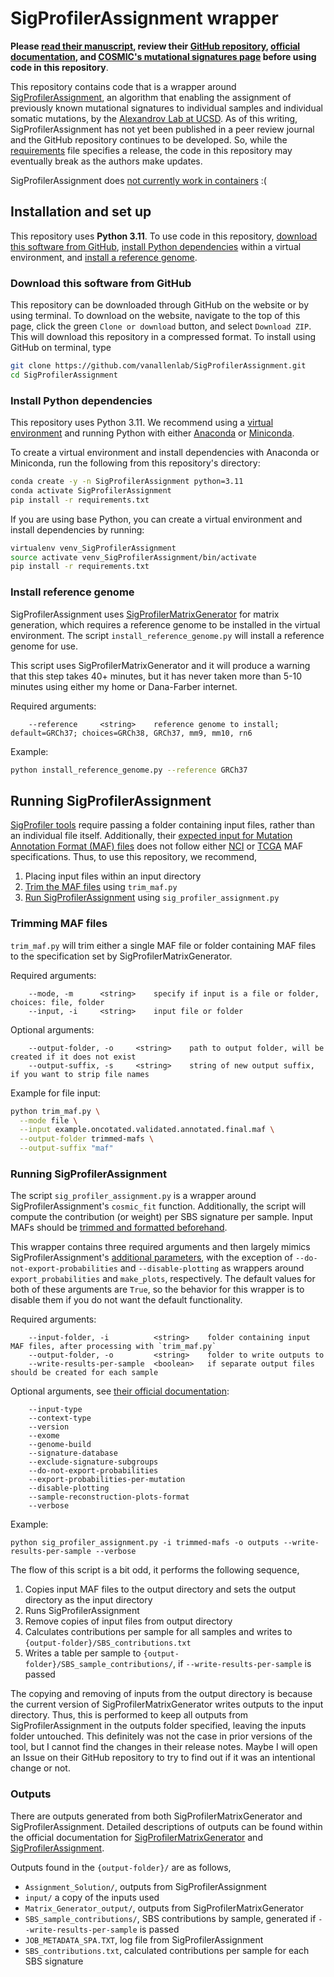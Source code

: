 # SigProfilerAssignment wrapper
**Please [read their manuscript](https://academic.oup.com/bioinformatics/article/39/12/btad756/7473371), review their [GitHub repository](https://github.com/AlexandrovLab/SigProfilerAssignment/tree/main), [official documentation](https://osf.io/mz79v/wiki/home/), and [COSMIC's mutational signatures page](https://cancer.sanger.ac.uk/signatures/) before using code in this repository**. 

This repository contains code that is a wrapper around [SigProfilerAssignment](https://github.com/AlexandrovLab/SigProfilerAssignment/tree/main), an algorithm that enabling the assignment of previously known mutational signatures to individual samples and individual somatic mutations, by the [Alexandrov Lab at UCSD](https://alexandrov.cloud.ucsd.edu/). As of this writing, SigProfilerAssignment has not yet been published in a peer review journal and the GitHub repository continues to be developed. So, while the [requirements](requirements.txt) file specifies a release, the code in this repository may eventually break as the authors make updates. 

SigProfilerAssignment does [not currently work in containers](https://github.com/AlexandrovLab/SigProfilerAssignment/issues/78) :(  

## Installation and set up
This repository uses **Python 3.11**. To use code in this repository, [download this software from GitHub](#download-this-software-from-github), [install Python dependencies](#install-python-dependencies) within a virtual environment, and [install a reference genome](#install-reference-genome). 

### Download this software from GitHub
This repository can be downloaded through GitHub on the website or by using terminal. To download on the website, navigate to the top of this page, click the green `Clone or download` button, and select `Download ZIP`. This will download this repository in a compressed format. To install using GitHub on terminal, type 

```bash
git clone https://github.com/vanallenlab/SigProfilerAssignment.git
cd SigProfilerAssignment
```

### Install Python dependencies
This repository uses Python 3.11. We recommend using a [virtual environment](https://docs.python.org/3/tutorial/venv.html) and running Python with either [Anaconda](https://www.anaconda.com/download/) or  [Miniconda](https://conda.io/miniconda.html). 

To create a virtual environment and install dependencies with Anaconda or Miniconda, run the following from this repository's directory:
```bash
conda create -y -n SigProfilerAssignment python=3.11
conda activate SigProfilerAssignment
pip install -r requirements.txt
```

If you are using base Python, you can create a virtual environment and install dependencies by running:
```bash
virtualenv venv_SigProfilerAssignment
source activate venv_SigProfilerAssignment/bin/activate
pip install -r requirements.txt
```

### Install reference genome
SigProfilerAssignment uses [SigProfilerMatrixGenerator](https://github.com/AlexandrovLab/SigProfilerMatrixGenerator) for matrix generation, which requires a reference genome to be installed in the virtual environment. The script `install_reference_genome.py` will install a reference genome for use. 

This script uses SigProfilerMatrixGenerator and it will produce a warning that this step takes 40+ minutes, but it has never taken more than 5-10 minutes using either my home or Dana-Farber internet. 

Required arguments:
```
    --reference     <string>    reference genome to install; default=GRCh37; choices=GRCh38, GRCh37, mm9, mm10, rn6
```

Example:
```bash
python install_reference_genome.py --reference GRCh37
```

## Running SigProfilerAssignment
[SigProfiler tools](https://cancer.sanger.ac.uk/signatures/tools/) require passing a folder containing input files, rather than an individual file itself. Additionally, their [expected input for Mutation Annotation Format (MAF) files](https://osf.io/s93d5/wiki/3.%20Using%20the%20Tool%20-%20SBS%2C%20ID%2C%20DBS%20Input/) does not follow either [NCI](https://docs.gdc.cancer.gov/Data/File_Formats/MAF_Format/) or [TCGA](https://docs.gdc.cancer.gov/Encyclopedia/pages/Mutation_Annotation_Format_TCGAv2/) MAF specifications. Thus, to use this repository, we recommend,
1. Placing input files within an input directory
2. [Trim the MAF files](#trimming-maf-files) using `trim_maf.py`
3. [Run SigProfilerAssignment](#running-sigprofilerassignment) using `sig_profiler_assignment.py`

### Trimming MAF files
`trim_maf.py` will trim either a single MAF file or folder containing MAF files to the specification set by SigProfilerMatrixGenerator. 

Required arguments:
```
    --mode, -m      <string>    specify if input is a file or folder, choices: file, folder
    --input, -i     <string>    input file or folder
```

Optional arguments:
```
    --output-folder, -o     <string>    path to output folder, will be created if it does not exist
    --output-suffix, -s     <string>    string of new output suffix, if you want to strip file names
```

Example for file input:
```bash
python trim_maf.py \
  --mode file \
  --input example.oncotated.validated.annotated.final.maf \
  --output-folder trimmed-mafs \
  --output-suffix "maf"
```

### Running SigProfilerAssignment
The script `sig_profiler_assignment.py` is a wrapper around SigProfilerAssignment's `cosmic_fit` function. Additionally, the script will compute the contribution (or weight) per SBS signature per sample. Input MAFs should be [trimmed and formatted beforehand](#trimming-maf-files). 

This wrapper contains three required arguments and then largely mimics SigProfilerAssignment's [additional parameters](https://github.com/AlexandrovLab/SigProfilerAssignment#-main-parameters), with the exception of `--do-not-export-probabilities` and `--disable-plotting` as wrappers around `export_probabilities` and `make_plots`, respectively. The default values for both of these arguments are `True`, so the behavior for this wrapper is to disable them if you do not want the default functionality.

Required arguments:
```
    --input-folder, -i          <string>    folder containing input MAF files, after processing with `trim_maf.py`
    --output-folder, -o         <string>    folder to write outputs to
    --write-results-per-sample  <boolean>   if separate output files should be created for each sample
```

Optional arguments, see [their official documentation](https://osf.io/mz79v/wiki/3.Using%20the%20Tool%20-%20Input/):
```
    --input-type
    --context-type
    --version
    --exome
    --genome-build
    --signature-database
    --exclude-signature-subgroups
    --do-not-export-probabilities
    --export-probabilities-per-mutation
    --disable-plotting
    --sample-reconstruction-plots-format
    --verbose
```

Example:
```
python sig_profiler_assignment.py -i trimmed-mafs -o outputs --write-results-per-sample --verbose
```

The flow of this script is a bit odd, it performs the following sequence,
1. Copies input MAF files to the output directory and sets the output directory as the input directory
2. Runs SigProfilerAssignment
3. Remove copies of input files from output directory
4. Calculates contributions per sample for all samples and writes to `{output-folder}/SBS_contributions.txt`
5. Writes a table per sample to `{output-folder}/SBS_sample_contributions/`, if `--write-results-per-sample` is passed

The copying and removing of inputs from the output directory is because the current version of SigProfilerMatrixGenerator writes outputs to the input directory. Thus, this is performed to keep all outputs from SigProfilerAssignment in the outputs folder specified, leaving the inputs folder untouched. This definitely was not the case in prior versions of the tool, but I cannot find the changes in their release notes. Maybe I will open an Issue on their GitHub repository to try to find out if it was an intentional change or not.  

### Outputs
There are outputs generated from both SigProfilerMatrixGenerator and SigProfilerAssignment. Detailed descriptions of outputs can be found within the official documentation for [SigProfilerMatrixGenerator](https://osf.io/s93d5/wiki/home/) and [SigProfilerAssignment](https://osf.io/mz79v/wiki/4.%20Using%20the%20Tool%20-%20Output/). 

Outputs found in the `{output-folder}/` are as follows,
- `Assignment_Solution/`, outputs from SigProfilerAssignment
- `input/` a copy of the inputs used
- `Matrix_Generator_output/`, outputs from SigProfilerMatrixGenerator
- `SBS_sample_contributions/`, SBS contributions by sample, generated if `--write-results-per-sample` is passed
- `JOB_METADATA_SPA.TXT`, log file from SigProfilerAssignment
- `SBS_contributions.txt`, calculated contributions per sample for each SBS signature 
